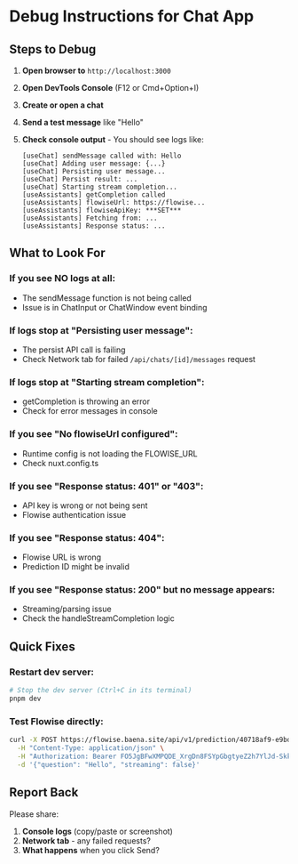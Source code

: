 # Debug Instructions for Chat App

## Steps to Debug

1. **Open browser to** `http://localhost:3000`

2. **Open DevTools Console** (F12 or Cmd+Option+I)

3. **Create or open a chat**

4. **Send a test message** like "Hello"

5. **Check console output** - You should see logs like:
   ```
   [useChat] sendMessage called with: Hello
   [useChat] Adding user message: {...}
   [useChat] Persisting user message...
   [useChat] Persist result: ...
   [useChat] Starting stream completion...
   [useAssistants] getCompletion called
   [useAssistants] flowiseUrl: https://flowise...
   [useAssistants] flowiseApiKey: ***SET***
   [useAssistants] Fetching from: ...
   [useAssistants] Response status: ...
   ```

## What to Look For

### If you see NO logs at all:
- The sendMessage function is not being called
- Issue is in ChatInput or ChatWindow event binding

### If logs stop at "Persisting user message":
- The persist API call is failing
- Check Network tab for failed `/api/chats/[id]/messages` request

### If logs stop at "Starting stream completion":
- getCompletion is throwing an error
- Check for error messages in console

### If you see "No flowiseUrl configured":
- Runtime config is not loading the FLOWISE_URL
- Check nuxt.config.ts

### If you see "Response status: 401" or "403":
- API key is wrong or not being sent
- Flowise authentication issue

### If you see "Response status: 404":
- Flowise URL is wrong
- Prediction ID might be invalid

### If you see "Response status: 200" but no message appears:
- Streaming/parsing issue
- Check the handleStreamCompletion logic

## Quick Fixes

### Restart dev server:
```bash
# Stop the dev server (Ctrl+C in its terminal)
pnpm dev
```

### Test Flowise directly:
```bash
curl -X POST https://flowise.baena.site/api/v1/prediction/40718af9-e9bd-47d9-a57b-009cb26f8fe3 \
  -H "Content-Type: application/json" \
  -H "Authorization: Bearer FO5JgBFwXMPQDE_XrgDn8FSYpGbgtyeZ2h7YlJd-Skk" \
  -d '{"question": "Hello", "streaming": false}'
```

## Report Back

Please share:
1. **Console logs** (copy/paste or screenshot)
2. **Network tab** - any failed requests?
3. **What happens** when you click Send?
